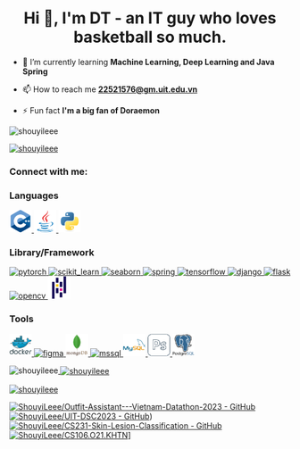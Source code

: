 <h1 align="center">Hi 👋, I'm DT - an IT guy who loves basketball so much. </h1>


- 🌱 I’m currently learning **Machine Learning, Deep Learning and Java Spring**

- 📫 How to reach me **22521576@gm.uit.edu.vn**

- ⚡ Fun fact **I'm a big fan of Doraemon**

<p align="left"> <img src="https://komarev.com/ghpvc/?username=shouyileee&label=Profile%20views&color=0e75b6&style=flat" alt="shouyileee" /> </p>

<p align="left"> <a href="https://github.com/ryo-ma/github-profile-trophy"><img src="https://github-profile-trophy.vercel.app/?username=shouyileee&show_icons=true&theme=dracula" alt="shouyileee" /></a> </p>

<h3 align="left">Connect with me:</h3>
<p align="left">
</p>

<h3 align="left">Languages</h3>
<p align="left"> 
<a href="https://www.w3schools.com/cpp/" target="_blank" rel="noreferrer"> <img src="https://raw.githubusercontent.com/devicons/devicon/master/icons/cplusplus/cplusplus-original.svg" alt="cplusplus" width="40" height="40"/> </a>
<a href="https://www.java.com" target="_blank" rel="noreferrer"> <img src="https://raw.githubusercontent.com/devicons/devicon/master/icons/java/java-original.svg" alt="java" width="40" height="40"/> </a>
</a> <a href="https://www.python.org" target="_blank" rel="noreferrer"> <img src="https://raw.githubusercontent.com/devicons/devicon/master/icons/python/python-original.svg" alt="python" width="40" height="40"/> </a>
</p>

<h3 align="left">Library/Framework</h3>
<p align="left"> 
<a href="https://pytorch.org/" target="_blank" rel="noreferrer"> <img src="https://www.vectorlogo.zone/logos/pytorch/pytorch-icon.svg" alt="pytorch" width="40" height="40"/> </a> <a href="https://scikit-learn.org/" target="_blank" rel="noreferrer"> <img src="https://upload.wikimedia.org/wikipedia/commons/0/05/Scikit_learn_logo_small.svg" alt="scikit_learn" width="40" height="40"/> </a> <a href="https://seaborn.pydata.org/" target="_blank" rel="noreferrer"> <img src="https://seaborn.pydata.org/_images/logo-mark-lightbg.svg" alt="seaborn" width="40" height="40"/> </a> <a href="https://spring.io/" target="_blank" rel="noreferrer"> <img src="https://www.vectorlogo.zone/logos/springio/springio-icon.svg" alt="spring" width="40" height="40"/> </a> <a href="https://www.tensorflow.org" target="_blank" rel="noreferrer"> <img src="https://www.vectorlogo.zone/logos/tensorflow/tensorflow-icon.svg" alt="tensorflow" width="40" height="40"/> </a> <a href="https://www.djangoproject.com/" target="_blank" rel="noreferrer"> <img src="https://cdn.worldvectorlogo.com/logos/django.svg" alt="django" width="40" height="40"/> </a> <a href="https://flask.palletsprojects.com/" target="_blank" rel="noreferrer"> <img src="https://www.vectorlogo.zone/logos/pocoo_flask/pocoo_flask-icon.svg" alt="flask" width="40" height="40"/> </a><a href="https://opencv.org/" target="_blank" rel="noreferrer"> <img src="https://www.vectorlogo.zone/logos/opencv/opencv-icon.svg" alt="opencv" width="40" height="40"/> </a> <a href="https://pandas.pydata.org/" target="_blank" rel="noreferrer"> <img src="https://raw.githubusercontent.com/devicons/devicon/2ae2a900d2f041da66e950e4d48052658d850630/icons/pandas/pandas-original.svg" alt="pandas" width="40" height="40"/> </a>
</p>

<h3 align="left">Tools</h3>
<p align="left"> 
     

  <a href="https://www.docker.com/" target="_blank" rel="noreferrer"> <img src="https://raw.githubusercontent.com/devicons/devicon/master/icons/docker/docker-original-wordmark.svg" alt="docker" width="40" height="40"/> </a> <a href="https://www.figma.com/" target="_blank" rel="noreferrer"> <img src="https://www.vectorlogo.zone/logos/figma/figma-icon.svg" alt="figma" width="40" height="40"/> </a> <a href="https://www.mongodb.com/" target="_blank" rel="noreferrer"> <img src="https://raw.githubusercontent.com/devicons/devicon/master/icons/mongodb/mongodb-original-wordmark.svg" alt="mongodb" width="40" height="40"/> </a> <a href="https://www.microsoft.com/en-us/sql-server" target="_blank" rel="noreferrer"> <img src="https://www.svgrepo.com/show/303229/microsoft-sql-server-logo.svg" alt="mssql" width="40" height="40"/> </a> <a href="https://www.mysql.com/" target="_blank" rel="noreferrer"> <img src="https://raw.githubusercontent.com/devicons/devicon/master/icons/mysql/mysql-original-wordmark.svg" alt="mysql" width="40" height="40"/> </a>  <a href="https://www.photoshop.com/en" target="_blank" rel="noreferrer"> <img src="https://raw.githubusercontent.com/devicons/devicon/master/icons/photoshop/photoshop-line.svg" alt="photoshop" width="40" height="40"/> </a> <a href="https://www.postgresql.org" target="_blank" rel="noreferrer"> <img src="https://raw.githubusercontent.com/devicons/devicon/master/icons/postgresql/postgresql-original-wordmark.svg" alt="postgresql" width="40" height="40"/>   </p>

<p><img align="left" src="https://github-readme-stats.vercel.app/api/top-langs?username=shouyileee&show_icons=true&locale=en&layout=compact&theme=onedark" alt="shouyileee" /></p>

<p>&nbsp;<img align="center" src="https://github-readme-stats.vercel.app/api?username=shouyileee&show_icons=true&locale=en&theme=onedark" alt="shouyileee" /></p>

<p><img align="center" src="https://github-readme-streak-stats.herokuapp.com/?user=shouyileee&theme=onedark" alt="shouyileee" /></p>

[![ShouyiLeee/Outfit-Assistant---Vietnam-Datathon-2023 - GitHub](https://github-readme-stats.vercel.app/api/pin/?username=ShouyiLeee&repo=Outfit-Assistant---Vietnam-Datathon-2023&theme=calm_pink)]((https://github.com/ShouyiLeee/Outfit-Assistant---Vietnam-Datathon-2023))
[![ShouyiLeee/UIT-DSC2023 - GitHub](https://github-readme-stats.vercel.app/api/pin/?username=ShouyiLeee&repo=UIT-DSC2023&theme=calm_pink)]([https://github.com/ShouyiLeee/UIT-DSC2023))
[![ShouyiLeee/CS231-Skin-Lesion-Classification - GitHub](https://github-readme-stats.vercel.app/api/pin/?username=ShouyiLeee&repo=CS231-Skin-Lesion-Classification&theme=calm_pink)]([https://github.com/anuraghazra/github-readme-stats](https://github.com/ShouyiLeee/CS231-Skin-Lesion-Classification))
[![ShouyiLeee/CS106.O21.KHTN](https://github-readme-stats.vercel.app/api/pin/?username=ShouyiLeee&repo=CS106.O21.KHTN&theme=calm_pink)]([https://github.com/ShouyiLeee/CS106.O21.KHTN)]

